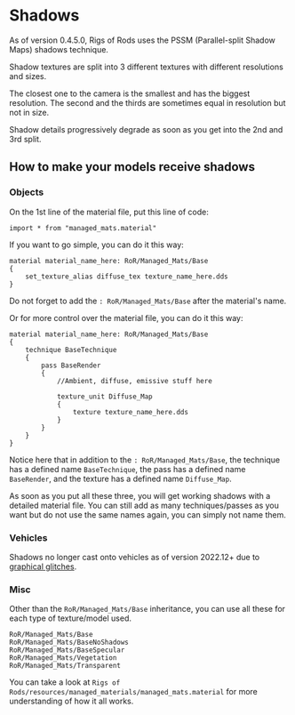 Shadows
============



As of version 0.4.5.0, Rigs of Rods uses the PSSM (Parallel-split Shadow Maps) shadows technique. 

Shadow textures are split into 3 different textures with different resolutions and sizes. 

The closest one to the camera is the smallest and has the biggest resolution. 
The second and the thirds are sometimes equal in resolution but not in size. 

Shadow details progressively degrade as soon as you get into the 2nd and 3rd split.

## How to make your models receive shadows

### Objects

On the 1st line of the material file, put this line of code:
```
import * from "managed_mats.material"
```

If you want to go simple, you can do it this way:
```
material material_name_here: RoR/Managed_Mats/Base
{
	set_texture_alias diffuse_tex texture_name_here.dds
}
```
Do not forget to add the `: RoR/Managed_Mats/Base` after the material's name.

Or for more control over the material file, you can do it this way:

```
material material_name_here: RoR/Managed_Mats/Base
{
	technique BaseTechnique
	{
		pass BaseRender
		{
			//Ambient, diffuse, emissive stuff here

			texture_unit Diffuse_Map
			{
				texture texture_name_here.dds
			}
		}
	}
}
```
Notice here that in addition to the `: RoR/Managed_Mats/Base`, the technique has a defined name `BaseTechnique`, the pass has a defined name `BaseRender`, and the texture has a defined name `Diffuse_Map`.

As soon as you put all these three, you will get working shadows with a detailed material file. You can still add as many techniques/passes as you want but do not use the same names again, you can simply not name them.

### Vehicles

Shadows no longer cast onto vehicles as of version 2022.12+  due to [graphical glitches](../gameplay/common-issues.md#flickering-vehicle-shadows).

### Misc
Other than the `RoR/Managed_Mats/Base` inheritance, you can use all these for each type of texture/model used.

```
RoR/Managed_Mats/Base
RoR/Managed_Mats/BaseNoShadows
RoR/Managed_Mats/BaseSpecular
RoR/Managed_Mats/Vegetation
RoR/Managed_Mats/Transparent
```

You can take a look at `Rigs of Rods/resources/managed_materials/managed_mats.material` for more understanding of how it all works.



